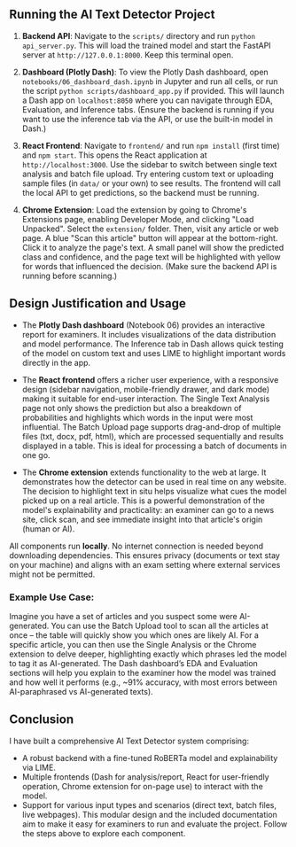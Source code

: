 ## Running the AI Text Detector Project

1. **Backend API**: Navigate to the `scripts/` directory and run `python api_server.py`. This will load the trained model and start the FastAPI server at `http://127.0.0.1:8000`. Keep this terminal open.

2. **Dashboard (Plotly Dash)**: To view the Plotly Dash dashboard, open `notebooks/06_dashboard_dash.ipynb` in Jupyter and run all cells, or run the script `python scripts/dashboard_app.py` if provided. This will launch a Dash app on `localhost:8050` where you can navigate through EDA, Evaluation, and Inference tabs. (Ensure the backend is running if you want to use the inference tab via the API, or use the built-in model in Dash.)

3. **React Frontend**: Navigate to `frontend/` and run `npm install` (first time) and `npm start`. This opens the React application at `http://localhost:3000`. Use the sidebar to switch between single text analysis and batch file upload. Try entering custom text or uploading sample files (in `data/` or your own) to see results. The frontend will call the local API to get predictions, so the backend must be running.

4. **Chrome Extension**: Load the extension by going to Chrome's Extensions page, enabling Developer Mode, and clicking "Load Unpacked". Select the `extension/` folder. Then, visit any article or web page. A blue "Scan this article" button will appear at the bottom-right. Click it to analyze the page's text. A small panel will show the predicted class and confidence, and the page text will be highlighted with yellow for words that influenced the decision. (Make sure the backend API is running before scanning.)

## Design Justification and Usage

- The **Plotly Dash dashboard** (Notebook 06) provides an interactive report for examiners. It includes visualizations of the data distribution and model performance. The Inference tab in Dash allows quick testing of the model on custom text and uses LIME to highlight important words directly in the app.

- The **React frontend** offers a richer user experience, with a responsive design (sidebar navigation, mobile-friendly drawer, and dark mode) making it suitable for end-user interaction. The Single Text Analysis page not only shows the prediction but also a breakdown of probabilities and highlights which words in the input were most influential. The Batch Upload page supports drag-and-drop of multiple files (txt, docx, pdf, html), which are processed sequentially and results displayed in a table. This is ideal for processing a batch of documents in one go.

- The **Chrome extension** extends functionality to the web at large. It demonstrates how the detector can be used in real time on any website. The decision to highlight text in situ helps visualize what cues the model picked up on a real article. This is a powerful demonstration of the model's explainability and practicality: an examiner can go to a news site, click scan, and see immediate insight into that article's origin (human or AI).

All components run **locally**. No internet connection is needed beyond downloading dependencies. This ensures privacy (documents or text stay on your machine) and aligns with an exam setting where external services might not be permitted.

### Example Use Case:
Imagine you have a set of articles and you suspect some were AI-generated. You can use the Batch Upload tool to scan all the articles at once – the table will quickly show you which ones are likely AI. For a specific article, you can then use the Single Analysis or the Chrome extension to delve deeper, highlighting exactly which phrases led the model to tag it as AI-generated. The Dash dashboard’s EDA and Evaluation sections will help you explain to the examiner how the model was trained and how well it performs (e.g., ~91% accuracy, with most errors between AI-paraphrased vs AI-generated texts).

## Conclusion

I have built a comprehensive AI Text Detector system comprising:
- A robust backend with a fine-tuned RoBERTa model and explainability via LIME.
- Multiple frontends (Dash for analysis/report, React for user-friendly operation, Chrome extension for on-page use) to interact with the model.
- Support for various input types and scenarios (direct text, batch files, live webpages).
This modular design and the included documentation aim to make it easy for examiners to run and evaluate the project. Follow the steps above to explore each component.

